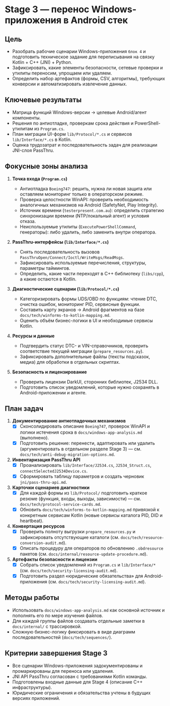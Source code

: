 # Stage 3 — перенос Windows-приложения в Android стек

## Цель
- Разобрать рабочие сценарии Windows-приложения `блок 4` и подготовить техническое задание для переписывания на связку Kotlin + C++ (JNI) + Python.
- Зафиксировать, какие элементы безопасности, сетевые проверки и утилиты переносим, упрощаем или удаляем.
- Определить набор артефактов (формы, CSV, алгоритмы), требующих конверсии и автоматизировать извлечение данных.

## Ключевые результаты
- Матрица функций Windows-версии → целевые Android/агент компоненты.
- Решения по антиотладке, проверкам срока действия и PowerShell-утилитам из `Program.cs`.
- План миграции UI-форм `lib/Protocol/*.cs` и сервисов `lib/Interface/*.cs` в Kotlin.
- Оценка трудозатрат и последовательность задач для реализации JNI-слоя PassThru.

## Фокусные зоны анализа
1. **Точка входа (`Program.cs`)**
   - Антиотладка `Boeing747`: решить, нужна ли новая защита или оставляем мониторинг только в операторском режиме.
   - Проверка целостности WinAPI: проверить необходимость аналогичных механизмов на Android (SafetyNet, Play Integrity).
   - Источник времени (`testerpresent.com.au`): определить стратегию синхронизации времени (NTP/локальный агент) и условия отказа.
   - Неиспользуемые утилиты (`ExecutePowerShellCommand`, генераторы): либо удалить, либо заменить внутри оператора.

2. **PassThru-интерфейсы (`lib/Interface/*.cs`)**
   - Снять последовательность вызовов `PassThruOpen/Connect/Ioctl/WriteMsgs/ReadMsgs`.
   - Зафиксировать используемые перечисления, структуры, параметры таймингов.
   - Определить, какие части переходят в C++ библиотеку (`libs/cpp`), а какие остаются в Kotlin.

3. **Диагностические сценарии (`lib/Protocol/*.cs`)**
   - Категоризировать формы UDS/OBD по функциям: чтение DTC, очистка ошибок, мониторинг PID, сервисные функции.
   - Составить карту экранов → Android фрагментов на базе `docs/tech/winforms-to-kotlin-mapping.md`.
   - Оценить объём бизнес-логики в UI и необходимые сервисы Kotlin.

4. **Ресурсы и данные**
   - Подтвердить статус DTC- и VIN-справочников, проверить соответствие текущей миграции (`prepare_resources.py`).
   - Зафиксировать дополнительные файлы (тексты подсказок, медиа) для обработки в отдельных скриптах.

5. **Безопасность и лицензирование**
   - Проверить лицензии DarkUI, сторонних библиотек, J2534 DLL.
   - Подготовить список уведомлений, которые нужно сохранять в Android-приложении и агенте.

## План задач
1. **Документирование антиотладочных механизмов**
   - [x] Сконсолидировать описание `Boeing747`, проверок WinAPI и логики истечения срока в `docs/windows-app-analysis.md` (выполнено).
   - [x] Подготовить решение: перенести, адаптировать или удалить (аргументировать в отдельном разделе Stage 3) — см. `docs/tech/anti-debug-migration-options.md`.

2. **Инвентаризация PassThru API**
   - [x] Проанализировать `lib/Interface/J2534.cs`, `J2534_Struct.cs`, `connectSelectedJ2534Device.cs`.
   - [x] Сформировать таблицу параметров и создать черновик `jni/pass-thru-api.md`.

3. **Карточки сценариев диагностики**
   - [x] Для каждой формы из `lib/Protocol/` подготовить краткое резюме (функция, входы, выходы, зависимости) — см. `docs/tech/protocol-service-cards.md`.
   - [x] Обновить `docs/tech/winforms-to-kotlin-mapping.md` привязкой к конкретным сервисам Kotlin (новые сервисы каталога PID, DID и heartbeat).

4. **Конвертация ресурсов**
   - [x] Проверить полноту выгрузки `prepare_resources.py` и зафиксировать отсутствующие каталоги (см. `docs/tech/resource-conversion-audit.md`).
   - [x] Описать процедуру для операторов по обновлению `.obdresource` пакетов (см. `docs/internal/resource-update-procedure.md`).

5. **Артефакты безопасности и лицензии**
   - [x] Собрать список уведомлений из `Program.cs` и `lib/Interface/*` (см. `docs/tech/security-licensing-audit.md`).
   - [x] Подготовить раздел «юридические обязательства» для Android-приложения (см. `docs/tech/security-licensing-audit.md`).

## Методы работы
- Использовать `docs/windows-app-analysis.md` как основной источник и пополнять его по мере изучения файлов.
- Для каждой группы файлов создавать отдельные заметки в `docs/internal/` с трассировкой.
- Сложную бизнес-логику фиксировать в виде диаграмм последовательностей (`docs/tech/sequences/`).

## Критерии завершения Stage 3
- Все сценарии Windows-приложения задокументированы и промаркированы для переноса или удаления.
- JNI API PassThru согласован с требованиями Kotlin команды.
- Подготовлены входные данные для Stage 4 (описание C++ инфраструктуры).
- Юридические ограничения и обязательства учтены в будущих версиях приложений.
